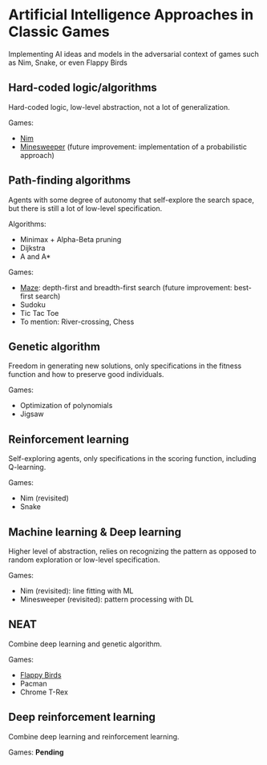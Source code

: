# Artificial Intelligence Approaches in Classic Games
 
Implementing AI ideas and models in the adversarial context of games such as
Nim, Snake, or even Flappy Birds
 
## Hard-coded logic/algorithms
 
Hard-coded logic, low-level abstraction, not a lot of generalization.
 
Games:
- [Nim](https://github.com/KrisNguyen135/AI-Approaches/tree/master/HardCoded/Nim)
- [Minesweeper](https://github.com/KrisNguyen135/AI-Approaches/tree/master/HardCoded/MineSweeper)
(future improvement: implementation of a probabilistic approach)
 
## Path-finding algorithms
 
Agents with some degree of autonomy that self-explore the search space, but
there is still a lot of low-level specification.
 
Algorithms:
- Minimax + Alpha-Beta pruning
- Dijkstra
- A and A*
 
Games:
- [Maze](https://github.com/KrisNguyen135/AI-Approaches/tree/master/PathFinding/Maze):
depth-first and breadth-first search (future improvement: best-first search)
- Sudoku
- Tic Tac Toe
- To mention: River-crossing, Chess
 
## Genetic algorithm
 
Freedom in generating new solutions, only specifications in the fitness
function and how to preserve good individuals.
 
Games:
- Optimization of polynomials
- Jigsaw
 
## Reinforcement learning
 
Self-exploring agents, only specifications in the scoring function, including
Q-learning.
 
Games: 
- Nim (revisited)
- Snake
 
## Machine learning & Deep learning
 
Higher level of abstraction, relies on recognizing the pattern as opposed to
random exploration or low-level specification. 
 
Games:
- Nim (revisited): line fitting with ML
- Minesweeper (revisited): pattern processing with DL
 
## NEAT
 
Combine deep learning and genetic algorithm.
 
Games:
- [Flappy Birds](https://github.com/KrisNguyen135/AI-Approaches/tree/master/NEAT/Flappy)
- Pacman
- Chrome T-Rex
 
## Deep reinforcement learning
 
Combine deep learning and reinforcement learning.
 
Games: **Pending**
